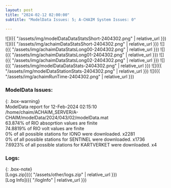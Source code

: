 ```yaml
---
layout: post
title: "2024-02-12 02:00:00"
subtitle: "ModelData Issues: 5; A-CHAIM System Issues: 0"

---
```


![]({{ "/assets/img/modelDataDataStatsShort-2404302.png" | relative_url }})
![]({{ "/assets/img/achaimDataStatsShort-2404302.png" | relative_url }})
![]({{ "/assets/img/achaimDataStatsLong00-2404302.png" | relative_url }})
![]({{ "/assets/img/achaimDataStatsLong01-2404302.png" | relative_url }})
![]({{ "/assets/img/achaimDataStatsLong02-2404302.png" | relative_url }})
![]({{ "/assets/img/modelDataDataStats-2404302.png" | relative_url }})
![]({{ "/assets/img/modelDataStationStats-2404302.png" | relative_url }})
![]({{ "/assets/img/achaimRunTime-2404302.png" | relative_url }})


### ModelData Issues:  
  
{: .box-warning}  
 ModelData report for 12-Feb-2024 02:15:10   
 /home/chaim/ACHAIM_SERVER/A-CHAIM/modelData/2024/043/02/modelData.mat   
 63.874% of RIO absoprtion values are finite   
 74.8819% of RIO volt values are finite   
 0% of all possible stations for IONO were downloaded. x2281   
 0% of all possible stations for SENTINEL were downloaded. x1736   
 7.6923% of all possible stations for KARTVERKET were downloaded. x4   
  


### Logs:  
  
{: .box-note}  
[Logs.zip]({{ "/assets/other/logs.zip" | relative_url }})  
[Log Info]({{ "/logInfo" | relative_url }})  
